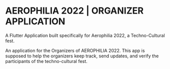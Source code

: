 # AEROPHILIA 2022 | ORGANIZER APPLICATION

A Flutter Application built specifically for Aerophilia 2022, a Techno-Cultural fest.

An application for the Organizers of AEROPHILIA 2022.
This app is supposed to help the organizers keep track, send updates, and verify the participants of the techno-cultural fest.
